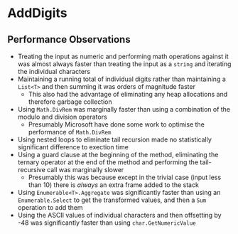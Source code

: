 # AddDigits

## Performance Observations

* Treating the input as numeric and performing math operations against it was almost always faster than treating the input as a `string` and iterating the individual characters
* Maintaining a running total of individual digits rather than maintaining a `List<T>` and then summing it was orders of magnitude faster
  * This also had the advantage of eliminating any heap allocations and therefore garbage collection
* Using `Math.DivRem` was marginally faster than using a combination of the modulo and division operators
  * Presumably Microsoft have done some work to optimise the performance of `Math.DivRem`
* Using nested loops to eliminate tail recursion made no statistically significant difference to exection time
* Using a guard clause at the beginning of the method, eliminating the ternary operator at the end of the method and performing the tail-recursive call was marginally slower
  * Presumably this was because except in the trivial case (input less than 10) there is _always_ an extra frame added to the stack
* Using `Enumerable<T>.Aggregate` was significantly faster than using an `Enumerable.Select` to get the transformed values, and then a `Sum` operation to add them
* Using the ASCII values of individual characters and then offsetting by -48 was significantly faster than using `char.GetNumericValue`
